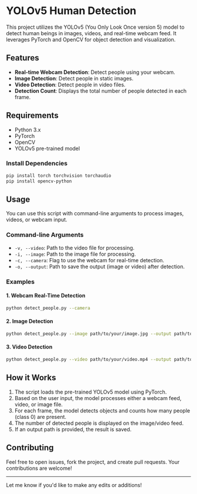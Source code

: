 

# YOLOv5 Human Detection

This project utilizes the YOLOv5 (You Only Look Once version 5) model to detect human beings in images, videos, and real-time webcam feed. It leverages PyTorch and OpenCV for object detection and visualization.

## Features

- **Real-time Webcam Detection**: Detect people using your webcam.
- **Image Detection**: Detect people in static images.
- **Video Detection**: Detect people in video files.
- **Detection Count**: Displays the total number of people detected in each frame.

## Requirements

- Python 3.x
- PyTorch
- OpenCV
- YOLOv5 pre-trained model

### Install Dependencies

```bash
pip install torch torchvision torchaudio
pip install opencv-python
```

## Usage

You can use this script with command-line arguments to process images, videos, or webcam input.

### Command-line Arguments

- `-v, --video`: Path to the video file for processing.
- `-i, --image`: Path to the image file for processing.
- `-c, --camera`: Flag to use the webcam for real-time detection.
- `-o, --output`: Path to save the output (image or video) after detection.

### Examples

#### 1. Webcam Real-Time Detection

```bash
python detect_people.py --camera
```

#### 2. Image Detection

```bash
python detect_people.py --image path/to/your/image.jpg --output path/to/output.jpg
```

#### 3. Video Detection

```bash
python detect_people.py --video path/to/your/video.mp4 --output path/to/output_video.mp4
```

## How it Works

1. The script loads the pre-trained YOLOv5 model using PyTorch.
2. Based on the user input, the model processes either a webcam feed, video, or image file.
3. For each frame, the model detects objects and counts how many people (class 0) are present.
4. The number of detected people is displayed on the image/video feed.
5. If an output path is provided, the result is saved.

## Contributing

Feel free to open issues, fork the project, and create pull requests. Your contributions are welcome!

---

Let me know if you'd like to make any edits or additions!
